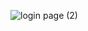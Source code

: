 
![login page (2)](https://user-images.githubusercontent.com/96884049/192140429-5d0f4c16-6f44-41ee-a300-c8c8d3395cf7.png)
